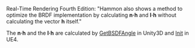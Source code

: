 Real-Time Rendering Fourth Edition: "Hammon also shows a method to optimize the BRDF implementation by calculating **n·h** and **l·h** without calculating the vector **h** itself."  

The **n·h** and the **l·h** are calculated by [GetBSDFAngle](https://github.com/Unity-Technologies/Graphics/blob/v10.8.0/com.unity.render-pipelines.core/ShaderLibrary/CommonLighting.hlsl#L361) in Unity3D and [Init](https://github.com/EpicGames/UnrealEngine/blob/4.27/Engine/Shaders/Private/BRDF.ush#L31) in UE4.  
